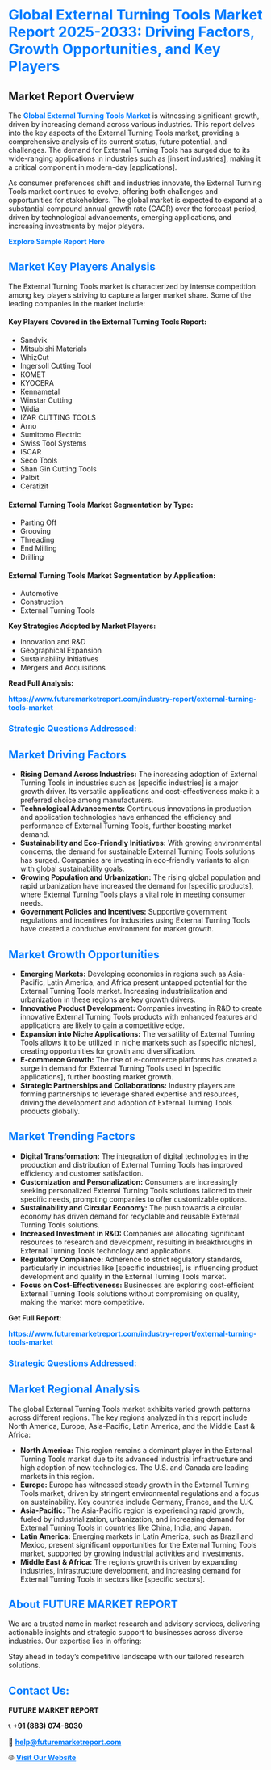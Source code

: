 <h1 style="color: #007BFF;">Global External Turning Tools Market Report 2025-2033: Driving Factors, Growth Opportunities, and Key Players</h1>

<section id="overview">
<h2>Market Report Overview</h2>
<p>The <a href="https://www.futuremarketreport.com/industry-report/external-turning-tools-market" style="color: #007BFF; text-decoration: none;"><strong>Global External Turning Tools Market</strong></a> is witnessing significant growth, driven by increasing demand across various industries. This report delves into the key aspects of the External Turning Tools market, providing a comprehensive analysis of its current status, future potential, and challenges. The demand for External Turning Tools has surged due to its wide-ranging applications in industries such as [insert industries], making it a critical component in modern-day [applications].</p>
<p>As consumer preferences shift and industries innovate, the External Turning Tools market continues to evolve, offering both challenges and opportunities for stakeholders. The global market is expected to expand at a substantial compound annual growth rate (CAGR) over the forecast period, driven by technological advancements, emerging applications, and increasing investments by major players.</p>
</section>

<section id="overview">
<p><a href="https://www.futuremarketreport.com/request-sample/reportId=111724" style="color: #007BFF; text-decoration: none;"><strong>Explore Sample Report Here</strong></a></p>
</section>

<section id="key-players">
<h2 style="color: #007BFF;">Market Key Players Analysis</h2>
<p>The External Turning Tools market is characterized by intense competition among key players striving to capture a larger market share. Some of the leading companies in the market include:</p>
<h4>Key Players Covered in the External Turning Tools Report:</h4>
<ul><li>Sandvik</li><li>Mitsubishi Materials</li><li>WhizCut</li><li>Ingersoll Cutting Tool</li><li>KOMET</li><li>KYOCERA</li><li>Kennametal</li><li>Winstar Cutting</li><li>Widia</li><li>IZAR CUTTING TOOLS</li><li>Arno</li><li>Sumitomo Electric</li><li>Swiss Tool Systems</li><li>ISCAR</li><li>Seco Tools</li><li>Shan Gin Cutting Tools</li><li>Palbit</li><li>Ceratizit</li></ul>
<h4>External Turning Tools Market Segmentation by Type:</h4>
<ul><li>Parting Off</li><li>Grooving</li><li>Threading</li><li>End Milling</li><li>Drilling</li></ul>

<h4>External Turning Tools Market Segmentation by Application:</h4>
<ul><li>Automotive</li><li>Construction</li><li>External Turning Tools</li></ul>
<p><strong>Key Strategies Adopted by Market Players:</strong></p>
<ul>
<li>Innovation and R&D</li>
<li>Geographical Expansion</li>
<li>Sustainability Initiatives</li>
<li>Mergers and Acquisitions</li>
</ul>
</section>

<section>
<p><strong>Read Full Analysis: </strong></p><a href="https://www.futuremarketreport.com/industry-report/external-turning-tools-market" style="color: #007BFF; text-decoration: none;"><strong>https://www.futuremarketreport.com/industry-report/external-turning-tools-market</strong></a>
<h3 style="color: #007BFF;">Strategic Questions Addressed:</h3>
</section>

<section id="driving-factors">
<h2 style="color: #007BFF;">Market Driving Factors</h2>
<ul>
<li><strong>Rising Demand Across Industries:</strong> The increasing adoption of External Turning Tools in industries such as [specific industries] is a major growth driver. Its versatile applications and cost-effectiveness make it a preferred choice among manufacturers.</li>
<li><strong>Technological Advancements:</strong> Continuous innovations in production and application technologies have enhanced the efficiency and performance of External Turning Tools, further boosting market demand.</li>
<li><strong>Sustainability and Eco-Friendly Initiatives:</strong> With growing environmental concerns, the demand for sustainable External Turning Tools solutions has surged. Companies are investing in eco-friendly variants to align with global sustainability goals.</li>
<li><strong>Growing Population and Urbanization:</strong> The rising global population and rapid urbanization have increased the demand for [specific products], where External Turning Tools plays a vital role in meeting consumer needs.</li>
<li><strong>Government Policies and Incentives:</strong> Supportive government regulations and incentives for industries using External Turning Tools have created a conducive environment for market growth.</li>
</ul>
</section>

<section id="growth-opportunities">
<h2 style="color: #007BFF;">Market Growth Opportunities</h2>
<ul>
<li><strong>Emerging Markets:</strong> Developing economies in regions such as Asia-Pacific, Latin America, and Africa present untapped potential for the External Turning Tools market. Increasing industrialization and urbanization in these regions are key growth drivers.</li>
<li><strong>Innovative Product Development:</strong> Companies investing in R&D to create innovative External Turning Tools products with enhanced features and applications are likely to gain a competitive edge.</li>
<li><strong>Expansion into Niche Applications:</strong> The versatility of External Turning Tools allows it to be utilized in niche markets such as [specific niches], creating opportunities for growth and diversification.</li>
<li><strong>E-commerce Growth:</strong> The rise of e-commerce platforms has created a surge in demand for External Turning Tools used in [specific applications], further boosting market growth.</li>
<li><strong>Strategic Partnerships and Collaborations:</strong> Industry players are forming partnerships to leverage shared expertise and resources, driving the development and adoption of External Turning Tools products globally.</li>
</ul>
</section>

<section id="trending-factors">
<h2 style="color: #007BFF;">Market Trending Factors</h2>
<ul>
<li><strong>Digital Transformation:</strong> The integration of digital technologies in the production and distribution of External Turning Tools has improved efficiency and customer satisfaction.</li>
<li><strong>Customization and Personalization:</strong> Consumers are increasingly seeking personalized External Turning Tools solutions tailored to their specific needs, prompting companies to offer customizable options.</li>
<li><strong>Sustainability and Circular Economy:</strong> The push towards a circular economy has driven demand for recyclable and reusable External Turning Tools solutions.</li>
<li><strong>Increased Investment in R&D:</strong> Companies are allocating significant resources to research and development, resulting in breakthroughs in External Turning Tools technology and applications.</li>
<li><strong>Regulatory Compliance:</strong> Adherence to strict regulatory standards, particularly in industries like [specific industries], is influencing product development and quality in the External Turning Tools market.</li>
<li><strong>Focus on Cost-Effectiveness:</strong> Businesses are exploring cost-efficient External Turning Tools solutions without compromising on quality, making the market more competitive.</li>
</ul>
</section>

<section>
<p><strong>Get Full Report: </strong></p><a href="https://www.futuremarketreport.com/industry-report/external-turning-tools-market" style="color: #007BFF; text-decoration: none;"><strong>https://www.futuremarketreport.com/industry-report/external-turning-tools-market</strong></a>
<h3 style="color: #007BFF;">Strategic Questions Addressed:</h3>
</section>


<section id="regional-analysis">
<h2 style="color: #007BFF;">Market Regional Analysis</h2>
<p>The global External Turning Tools market exhibits varied growth patterns across different regions. The key regions analyzed in this report include North America, Europe, Asia-Pacific, Latin America, and the Middle East & Africa:</p>
<ul>
<li><strong>North America:</strong> This region remains a dominant player in the External Turning Tools market due to its advanced industrial infrastructure and high adoption of new technologies. The U.S. and Canada are leading markets in this region.</li>
<li><strong>Europe:</strong> Europe has witnessed steady growth in the External Turning Tools market, driven by stringent environmental regulations and a focus on sustainability. Key countries include Germany, France, and the U.K.</li>
<li><strong>Asia-Pacific:</strong> The Asia-Pacific region is experiencing rapid growth, fueled by industrialization, urbanization, and increasing demand for External Turning Tools in countries like China, India, and Japan.</li>
<li><strong>Latin America:</strong> Emerging markets in Latin America, such as Brazil and Mexico, present significant opportunities for the External Turning Tools market, supported by growing industrial activities and investments.</li>
<li><strong>Middle East & Africa:</strong> The region’s growth is driven by expanding industries, infrastructure development, and increasing demand for External Turning Tools in sectors like [specific sectors].</li>
</ul>
</section>

<footer>
<h2 style="color: #007BFF;">About FUTURE MARKET REPORT</h2>
<p>We are a trusted name in market research and advisory services, delivering actionable insights and strategic support to businesses across diverse industries. Our expertise lies in offering:</p>

<p>Stay ahead in today’s competitive landscape with our tailored research solutions.</p>

<h2 style="color: #007BFF;">Contact Us:</h2>
<p><strong>FUTURE MARKET REPORT</strong></p>
<p>📞 <strong>+91 (883) 074-8030</strong></p>
<p>📧 <strong><a href="mailto:help@futuremarketreport.com" style="color: #007BFF;">help@futuremarketreport.com</a></strong></p>
<p>🌐 <strong><a href="https://www.futuremarketreport.com/" style="color: #007BFF;">Visit Our Website</a></strong></p>
</footer>
